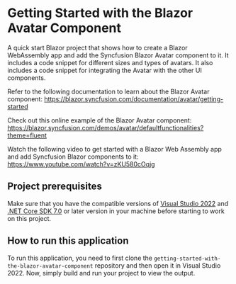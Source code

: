 # Getting Started with the Blazor Avatar Component

A quick start Blazor project that shows how to create a Blazor WebAssembly app and add the Syncfusion Blazor Avatar component to it. It includes a code snippet for different sizes and types of avatars. It also includes a code snippet for integrating the Avatar with the other UI components.
 
Refer to the following documentation to learn about the Blazor Avatar component: 
https://blazor.syncfusion.com/documentation/avatar/getting-started


Check out this online example of the Blazor Avatar component:
https://blazor.syncfusion.com/demos/avatar/defaultfunctionalities?theme=fluent


Watch the following video to get started with a Blazor Web Assembly app and add Syncfusion Blazor components to it:
https://www.youtube.com/watch?v=zKU580cOqjg

## Project prerequisites
Make sure that you have the compatible versions of [Visual Studio 2022](https://visualstudio.microsoft.com/downloads/ ) and [.NET Core SDK 7.0](https://dotnet.microsoft.com/en-us/download/dotnet/7.0) or later version in your machine before starting to work on this project.

## How to run this application
To run this application, you need to first clone the `getting-started-with-the-blazor-avatar-component` repository and then open it in Visual Studio 2022. Now, simply build and run your project to view the output.
